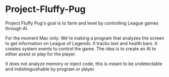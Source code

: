 # Project-Fluffy-Pug
Project Fluffy Pug's goal is to farm and level by controlling League games through AI.

For the moment Mac only. We're making a program that analyzes the screen to get information on League of Legends. It tracks text and health bars. It creates system events to control the game. The idea is to create an AI to either assist or play for the player.

It does not analyze memory or inject code, this is meant to be undetectable and indistinguishable by program or player.
